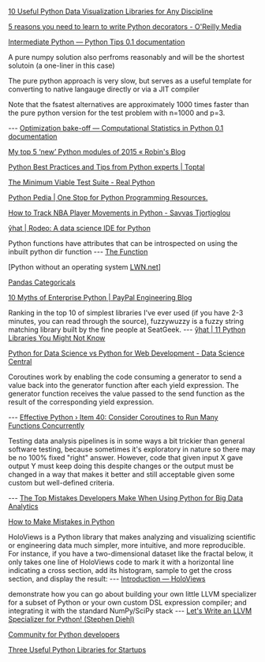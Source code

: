 [10 Useful Python Data Visualization Libraries for Any Discipline](https://blog.modeanalytics.com/python-data-visualization-libraries/)

[5 reasons you need to learn to write Python decorators - O'Reilly Media](https://www.oreilly.com/ideas/5-reasons-you-need-to-learn-to-write-python-decorators)

[Intermediate Python — Python Tips 0.1 documentation](http://book.pythontips.com/en/latest/)



A pure numpy solution also perfroms reasonably and will be the shortest solutoin (a one-liner in this case)

The pure python approach is very slow, but serves as a useful template for converting to native langauge directly or via a JIT compiler

Note that the fsatest alternatives are approximately 1000 times faster than the pure python version for the test problem with n=1000 and p=3.

 --- [Optimization bake-off — Computational Statistics in Python 0.1 documentation](http://people.duke.edu/~ccc14/sta-663/Optimization_Bakeoff.html)

[My top 5 ‘new’ Python modules of 2015 « Robin's Blog](http://blog.rtwilson.com/my-top-5-new-python-modules-of-2015/)

[Python Best Practices and Tips from Python experts | Toptal](http://www.toptal.com/python/tips-and-practices/#remote-developer-job)

[The Minimum Viable Test Suite - Real Python](https://realpython.com/blog/python/the-minimum-viable-test-suite/)

[Python Pedia | One Stop for Python Programming Resources.](https://pythonpedia.com/)

[How to Track NBA Player Movements in Python - Savvas Tjortjoglou](http://savvastjortjoglou.com/nba-play-by-play-movements.html)

[ŷhat | Rodeo: A data science IDE for Python](http://blog.yhathq.com/posts/introducing-rodeo.html)

 Python functions have attributes that can be introspected on using the inbuilt python dir function --- [The Function](http://intermediatepythonista.com/the-function)

[Python without an operating system [LWN.net](http://lwn.net/SubscriberLink/641244/5d1d6d20aeb0a647/)]

[Pandas Categoricals](http://matthewrocklin.com/blog/work/2015/06/18/Categoricals/)

[10 Myths of Enterprise Python | PayPal Engineering Blog](https://www.paypal-engineering.com/2014/12/10/10-myths-of-enterprise-python/)





Ranking in the top 10 of simplest libraries I've ever used (if you have 2-3 minutes, you can read through the source), fuzzywuzzy is a fuzzy string matching library built by the fine people at SeatGeek. --- [ŷhat | 11 Python Libraries You Might Not Know](http://blog.yhathq.com/posts/11-python-libraries-you-might-not-know.html)

[Python for Data Science vs Python for Web Development - Data Science Central](http://www.datasciencecentral.com/profiles/blogs/python-for-data-science-vs-python-for-web-development)

Coroutines work by enabling the code consuming a generator to send a value back into the generator function after each yield expression. The generator function receives the value passed to the send function as the result of the corresponding yield expression.

 --- [Effective Python › Item 40: Consider Coroutines to Run Many Functions Concurrently](http://www.effectivepython.com/2015/03/10/consider-coroutines-to-run-many-functions-concurrently/)

Testing data analysis pipelines is in some ways a bit trickier than general software testing, because sometimes it's exploratory in nature so there may be no 100% fixed "right" answer. However, code that given input X gave output Y must keep doing this despite changes or the output must be changed in a way that makes it better and still acceptable given some custom but well-defined criteria.



 --- [The Top Mistakes Developers Make When Using Python for Big Data Analytics](https://www.airpair.com/python/posts/top-mistakes-python-big-data-analytics#8-mistake-7-no-regression-testing)

[How to Make Mistakes in Python](http://www.oreilly.com/programming/free/files/how-to-make-mistakes-in-python.pdf)

HoloViews is a Python library that makes analyzing and visualizing scientific or engineering data much simpler, more intuitive, and more reproducible. For instance, if you have a two-dimensional dataset like the fractal below, it only takes one line of HoloViews code to mark it with a horizontal line indicating a cross section, add its histogram, sample to get the cross section, and display the result: --- [Introduction — HoloViews](http://ioam.github.io/holoviews/)

demonstrate how you can go about building your own little LLVM specializer for a subset of Python or your own custom DSL expression compiler; and integrating it with the standard NumPy/SciPy stack --- [Let's Write an LLVM Specializer for Python! (Stephen Diehl)](http://dev.stephendiehl.com/numpile/)

[Community for Python developers](http://hackersome.com/)

[Three Useful Python Libraries for Startups](http://blog.instavest.com/three-useful-python-libraries-for-startups)

